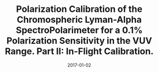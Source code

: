 ---
title: "Polarization Calibration of the Chromospheric Lyman-Alpha SpectroPolarimeter for a 0.1% Polarization Sensitivity in the VUV Range. Part II: In-Flight Calibration."
collection: publications
permalink: /publications/2017-giono1
date: 2017-01-02
line_author: '<b>G. Giono</b>, R. Ishikawa, N. Narukage, R. Kano, Y. Katsukawa, M. Kubo, S. Ishikawa, T. Bando, H. Hara, Y. Suematsu, A. Winebarger, K. Kobayashi, F. Auchère, J. Trujillo Bueno, S. Tsuneta, T. Shimizu, T. Sakao, J. Cirtain, P. Champey, A. Asensio Ramos, J. Štěpán, L. Belluzzi, R. Manso Sainz, B. De Pontieu, K. Ichimoto, M. Carlsson, R. Casini & M. Goto'
line_title: "“Polarization Calibration of the Chromospheric Lyman-Alpha SpectroPolarimeter for a 0.1% Polarization Sensitivity in the VUV Range. Part II: In-Flight Calibration.”"
line_journal: '<i>Solar Physics</i>, Volume 292, Issue 57, (2017)'
doi: '10.1007/s11207-017-1062-y'
---